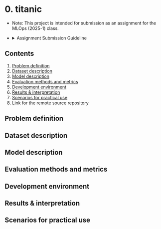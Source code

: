 # 0. titanic

* Note: This project is intended for submission as an assignment for the MLOps (2025-1) class.

* <details><summary>Assignment Submission Guideline</summary>

    * Due: 04/22 (Tue.) 23:59:59
    * Submissions: 3 files
        1. Source code 
            * `.py` or `.ipynb`
        2. requirements.txt 
        3. Reports 
            * around 3 pages, no more than 4 pages
            * free-format, but followings should be included
                1. Problem definition
                2. Dataset description
                3. Model description
                4. Evaluation methods and metrics (+ why it is important in your prob.?)
                5. Development environment (incl. OS, python, packages, …)
                6. Results & interpretation
                7. Link for the remote source repository (Github is recommended)
                8. (Optional) Scenarios for practical use

## Contents
1. [Problem definition](#problem-definition)
2. [Dataset description](#dataset-description)
3. [Model description](#model-description)
4. [Evaluation methods and metrics](#evaluation-methods-and-metrics)
5. [Development environment](#development-environment)
6. [Results & interpretation](#results--interpretation)
7. [Scenarios for practical use](#scenarios-for-practical-use)
8. Link for the remote source repository

## Problem definition

## Dataset description

## Model description

## Evaluation methods and metrics

## Development environment

## Results & interpretation

## Scenarios for practical use